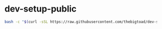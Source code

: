 # dev-setup-public

```bash
bash -c "$(curl -sSL https://raw.githubusercontent.com/thebigtoad/dev-setup-public/master/run_public.sh)"
```
